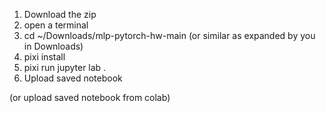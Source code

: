1. Download the zip
2. open a terminal
3. cd ~/Downloads/mlp-pytorch-hw-main (or similar as expanded by you in Downloads)
4. pixi install
5. pixi run jupyter lab .
6. Upload saved notebook

(or upload saved notebook from colab)
